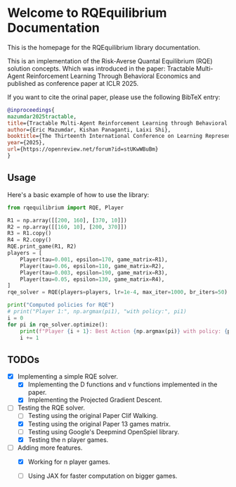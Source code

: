 # Welcome to RQEquilibrium Documentation

This is the homepage for the RQEquilibrium library documentation.

This is an implementation of the Risk-Averse Quantal Equilibrium (RQE) solution concepts. Which was introduced in the paper: Tractable Multi-Agent Reinforcement Learning Through Behavioral Economics and published as conference paper at ICLR 2025.

If you want to cite the orinal paper, please use the following BibTeX entry:

```bibtex
@inproceedings{
mazumdar2025tractable,
title={Tractable Multi-Agent Reinforcement Learning through Behavioral Economics},
author={Eric Mazumdar, Kishan Panaganti, Laixi Shi},
booktitle={The Thirteenth International Conference on Learning Representations},
year={2025},
url={https://openreview.net/forum?id=stUKwWBuBm}
}
```
## Usage

Here's a basic example of how to use the library:

```python
from rqequilibrium import RQE, Player

R1 = np.array([[200, 160], [370, 10]])
R2 = np.array([[160, 10], [200, 370]])
R3 = R1.copy()
R4 = R2.copy()
RQE.print_game(R1, R2)
players = [
    Player(tau=0.001, epsilon=170, game_matrix=R1),
    Player(tau=0.06, epsilon=110, game_matrix=R2),
    Player(tau=0.003, epsilon=190, game_matrix=R3),
    Player(tau=0.05, epsilon=130, game_matrix=R4),
]
rqe_solver = RQE(players=players, lr=1e-4, max_iter=1000, br_iters=50)

print("Computed policies for RQE")
# print("Player 1:", np.argmax(pi1), "with policy:", pi1)
i = 0
for pi in rqe_solver.optimize():
    print(f"Player {i + 1}: Best Action {np.argmax(pi)} with policy: {pi}")
    i += 1

```

## TODOs

- [x] Implementing a simple RQE solver.
    * [x] Implementing the D functions and v functions implemented in the paper.
    * [x] Implementing the Projected Gradient Descent.
- [ ] Testing the RQE solver.
    * [ ] Testing using the original Paper Clif Walking.
    * [x] Testing using the original Paper 13 games matrix.
    * [ ] Testing using Google's Deepmind OpenSpiel library.
    * [x] Testing the n player games.
- [ ] Adding more features.
    * [x] Working for n player games.
    * [ ] Using JAX for faster computation on bigger games.

